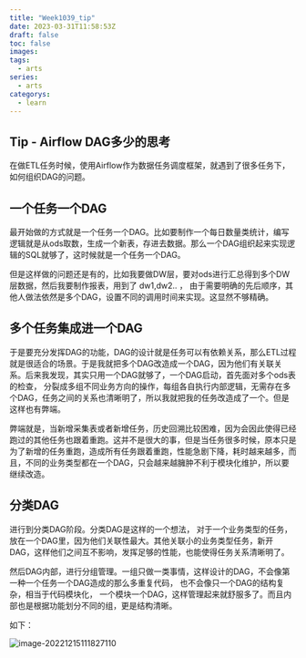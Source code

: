 ```yaml
---
title: "Week1039_tip"
date: 2023-03-31T11:58:53Z
draft: false 
toc: false
images:
tags:
  - arts 
series:
  - arts 
categorys:
  - learn 
---
```


## Tip - Airflow DAG多少的思考

在做ETL任务时候，使用Airflow作为数据任务调度框架，就遇到了很多任务下，如何组织DAG的问题。

## 一个任务一个DAG

最开始做的方式就是一个任务一个DAG。比如要制作一个每日数量类统计，编写逻辑就是从ods取数，生成一个新表，存进去数据。那么一个DAG组织起来实现逻辑的SQL就够了，这时候就是一个任务一个DAG。

但是这样做的问题还是有的，比如我要做DW层，要对ods进行汇总得到多个DW层数据，然后我要制作报表，用到了 dw1,dw2.. ， 由于需要明确的先后顺序，其他人做法依然是多个DAG，设置不同的调用时间来实现。这显然不够精确。

## 多个任务集成进一个DAG

于是要充分发挥DAG的功能，DAG的设计就是任务可以有依赖关系，那么ETL过程就是很适合的场景。于是我就把多个DAG改造成一个DAG，因为他们有关联关系。后来我发现，其实只用一个DAG就够了，一个DAG启动，首先面对多个ods表的检查， 分裂成多组不同业务方向的操作，每组各自执行内部逻辑，无需存在多个DAG，任务之间的关系也清晰明了，所以我就把我的任务改造成了一个。但是这样也有弊端。

弊端就是，当新增采集表或者新增任务，历史回溯比较困难，因为会因此使得已经跑过的其他任务也跟着重跑。这并不是很大的事，但是当任务很多时候，原本只是为了新增的任务重跑，造成所有任务跟着重跑，性能急剧下降，耗时越来越多，而且，不同的业务类型都在一个DAG，只会越来越臃肿不利于模块化维护，所以要继续改造。

## 分类DAG

进行到分类DAG阶段。分类DAG是这样的一个想法， 对于一个业务类型的任务，放在一个DAG里，因为他们关联性最大。其他关联小的业务类型任务，新开DAG，这样他们之间互不影响，发挥足够的性能，也能使得任务关系清晰明了。

然后DAG内部，进行分组管理。一组只做一类事情，这样设计的DAG，不会像第一种一个任务一个DAG造成的那么多重复代码， 也不会像只一个DAG的结构复杂，相当于代码模块化， 一个模块一个DAG，这样管理起来就舒服多了。而且内部也是根据功能划分不同的组，更是结构清晰。

如下：

![image-20221215111827110](https://tva1.sinaimg.cn/large/008vxvgGly1h94btbpzekj31tk0u0tgf.jpg)
